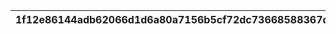 |1f12e86144adb62066d1d6a80a7156b5cf72dc73668588367d5880811e797b4d|efba1637a114c0530059f60241616516847cada6fe642a78bed2010bd8db9739|ee2cc32781d8d1d8a1e5011417aea07db7c2eb14c26302ebf4a017b76111e62d|e156d5829069351b3fc8edfc750a2e69e2206c6e485eea5ac37705ff94d6a817|7cf0aa1ed7aa33abb943ed387e39b165ed64e8aeb35e3aae77964274bc9760f6|5f0d836692d2b5e9b3edcfb29a18fa50cb0bab60ee5684bae7beab264633b198|9d0d8da33af70f99b08c4c5d85b6d9a33383d807d2c46f6fba47fcef6994bf86|
| --- | --- | --- | --- | --- | --- | --- |
